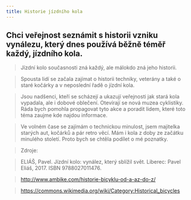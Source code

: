 ```yaml
---
title: Historie jízdního kola
---
```


## Chci veřejnost seznámit s historii vzniku vynálezu, který dnes používá běžně téměř každý, jízdního kola.

>Jízdní kolo současnosti zná každý, ale málokdo zná jeho historii.

>Spousta lidí se začala zajímat o historii techniky, veterány a také o staré kočárky a v neposlední řadě o jízdní kola.

>Jsou nadšenci, kteří se scházejí a ukazují veřejnosti jak stará kola vypadala, ale i dobové oblečení. Otevírají se nová muzea cyklistiky. Ráda bych pomohla propagovat tyto akce a poradit lidem, které toto téma zaujme kde najdou informace.

>Ve volném čase se zajímám o technickou minulost, jsem majitelka starých aut, kočárků a pár retro věcí. Mám i kola z doby ze začátku minulého století. Proto bych se chtěla podílet o mé poznatky.

>Zdroje:

>ELIÁŠ, Pavel. Jízdní kolo: vynález, který sblížil svět. Liberec: Pavel Eliáš, 2017. ISBN 9788027011476.

>http://www.ambike.com/historie-bicyklu-od-a-az-do-z/

>https://commons.wikimedia.org/wiki/Category:Historical_bicycles